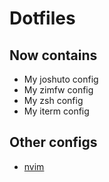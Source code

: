 # Dotfiles
## Now contains
- My joshuto config
- My zimfw config
- My zsh config
- My iterm config
## Other configs
- [nvim](https://github.com/zly-idleness/nvim_config)

